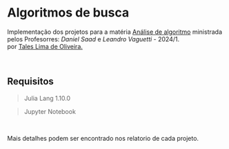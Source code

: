 # **Algoritmos de busca**
Implementação dos projetos para a matéria
[Análise de algoritmo](https://danielsaad.com/analise-de-algoritmos/) ministrada pelos Profesorres: _Daniel Saad_ e _Leandro Vaguetti_ - 2024/1.\
por [Tales Lima de Oliveira.](https://github.com/TalesLimaOliveira)

<br/>

## Requisitos
> Julia Lang 1.10.0

> Jupyter Notebook

<br>

Mais detalhes podem ser encontrado nos relatorio de cada projeto.